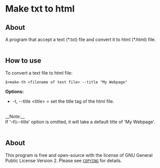# Make txt to html

## About
A program that accept a text (\*.txt) file and convert it to html (\*.html) file.
<br><br>

## How to use
To convert a text file to html file:

```
$>make-th <filename of text file> --title "My Webpage"
```

__Options:__<br>
* -t, \--title <title\> = set the title tag of the html file.
<br>
__Note:__<br>
If '-t\\--title' option is omitted, it will take a default title of 'My Webpage'.
<br><br>

## About
This program is free and open-source with the license of GNU General Public License Version 2. Please see [```COPYING```](COPYING) for details.
<br><br>


